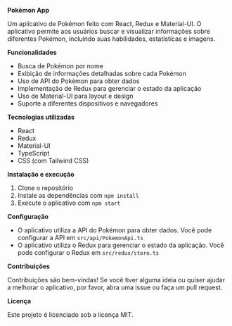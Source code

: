 **Pokémon App**

Um aplicativo de Pokémon feito com React, Redux e Material-UI. O aplicativo permite aos usuários buscar e visualizar informações sobre diferentes Pokémon, incluindo suas habilidades, estatísticas e imagens.

**Funcionalidades**

* Busca de Pokémon por nome
* Exibição de informações detalhadas sobre cada Pokémon
* Uso de API do Pokémon para obter dados
* Implementação de Redux para gerenciar o estado da aplicação
* Uso de Material-UI para layout e design
* Suporte a diferentes dispositivos e navegadores

**Tecnologias utilizadas**

* React
* Redux
* Material-UI
* TypeScript
* CSS (com Tailwind CSS)

**Instalação e execução**

1. Clone o repositório
2. Instale as dependências com `npm install`
3. Execute o aplicativo com `npm start`

**Configuração**

* O aplicativo utiliza a API do Pokémon para obter dados. Você pode configurar a API em `src/api/PokemonApi.ts`
* O aplicativo utiliza o Redux para gerenciar o estado da aplicação. Você pode configurar o Redux em `src/redux/store.ts`

**Contribuições**

Contribuições são bem-vindas! Se você tiver alguma ideia ou quiser ajudar a melhorar o aplicativo, por favor, abra uma issue ou faça um pull request.

**Licença**

Este projeto é licenciado sob a licença MIT.
